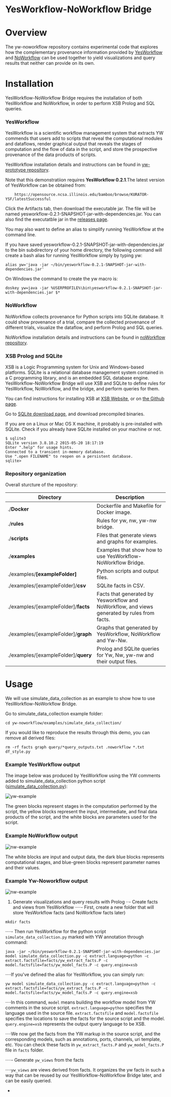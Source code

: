YesWorkflow-NoWorkflow Bridge
=============================
# Overview
The yw-noworkflow repository contains experimental code that explores how the complementary provenance 
information provided by [YesWorkflow](https://github.com/yesworkflow-org/yw-prototypes/tree/master) and [NoWorkflow](https://github.com/gems-uff/noworkflow) can be used together to yield visualizations and 
query results that neither can provide on its own.

# Installation
YesWorkflow-NoWorkflow Bridge requires the installation of both YesWorkflow and NoWorkflow, in order to perform XSB Prolog and SQL queries.

### YesWorkflow
YesWorkflow is a scientific workflow management system that extracts YW commends that users add to scripts that reveal the computational modules and dataflows, render graphical output that reveals the stages of computation and the flow of data in the script, and store the prospective provenance of the data products of scripts. 

YesWorkflow installation details and instructions can be found in [yw-prototype repository](https://github.com/yesworkflow-org/yw-prototypes).

Note that this demonstratiion requires **YesWorkflow 0.2.1**.The latest version of YesWorkflow can be obtained from:
```
    https://opensource.ncsa.illinois.edu/bamboo/browse/KURATOR-YSF/latestSuccessful
```
Click the Artifacts tab, then download the executable jar. The file will be named yesworkflow-0.2.1-SNAPSHOT-jar-with-dependencies.jar. You can also find the executatble jar in the [releases page](https://github.com/idaks/yw-noworkflow/releases).

You may also want to define an alias to simplify running YesWorkflow at the command line.

If you have saved yesworkflow-0.2.1-SNAPSHOT-jar-with-dependencies.jar to the bin subdirectory of your home directory, the following command will create a bash alias for running YesWorkflow simply by typing yw:
```
alias yw='java -jar ~/bin/yesworkflow-0.2.1-SNAPSHOT-jar-with-dependencies.jar'
```
On Windows the command to create the yw macro is:

```
doskey yw=java -jar %USERPROFILE%\bin\yesworkflow-0.2.1-SNAPSHOT-jar-with-dependencies.jar $*
```

### NoWorkflow
NoWorkflow collects provenance for Python scripts into SQLite database. It could show provenance of a trial, compare the collected provenance of different trials, visualize the dataflow, and perform Prolog and SQL queries.

NoWorkflow installation details and instructions can be found in [noWorkflow repository](https://github.com/gems-uff/noworkflow).

### XSB Prolog and SQLite
XSB is a Logic Programming system for Unix and Windows-based platforms. SQLite is a relational database management system contained in a C programming library, and is an embedded SQL database engine. YesWorkflow-NoWorkflow Bridge will use XSB and SQLite to define rules for YesWorkflow, NoWorkflow, and the bridge, and perform queries for them. 

You can find instructions for installing XSB at [XSB Website](http://xsb.sourceforge.net/), or on [the Github page](https://github.com/flavioc/XSB).

Go to [SQLite download page](http://www.sqlite.org/download.html), and download precompiled binaries.

If you are on a Linux or Mac OS X machine, it probably is pre-installed with SQLite. Check if you already have SQLite installed on your machine or not.
```
$ sqlite3
SQLite version 3.8.10.2 2015-05-20 18:17:19
Enter ".help" for usage hints.
Connected to a transient in-memory database.
Use ".open FILENAME" to reopen on a persistent database.
sqlite>
```

### Repository organization

Overall sturcture of the repository: 

Directory                                  | Description
-------------------------------------------|------------
./**Docker**                               | Dockerfile and Makefile for Docker image.
./**rules**                                | Rules for yw, nw, yw-nw bridge.
./**scripts**                              | Files that generate views and graphs for examples.
./**examples**                             | Examples that show how to use YesWorkflow-NoWorkflow Bridge.
./examples/**[exampleFolder]**             | Python scripts and output files.
./examples/[exampleFolder]/**csv**         | SQLite facts in CSV.
./examples/[exampleFolder]/**facts**       | Facts that generated by Yesworkflow and NoWorkflow, and views generated by rules from facts.
./examples/[exampleFolder]/**graph**       | Graphs that generated by YesWorkflow, NoWorkflow and Yw-Nw.
./examples/[exampleFolder]/**query**       | Prolog and SQLite queries for Yw, Nw, yw-nw and their output files.

# Usage

We will use simulate_data_collection as an example to show how to use YesWorkflow-NoWorkflow Bridge.

Go to simulate_data_collection example folder:
```
cd yw-noworkflow/examples/simulate_data_collection/
```

If you would like to reproduce the results through this demo, you can remove all derived files:

```
rm -rf facts graph query/*query_outputs.txt .noworkflow *.txt df_style.py
```

### Example YesWorkflow output

The image below was produced by YesWorkflow using the YW comments added to simulate_data_collection python script ([simulate_data_collection.py](https://github.com/yesworkflow-org/yw-noworkflow/blob/master/examples/simulate_data_collection/simulate_data_collection.py)):

![yw-example](https://github.com/idaks/yw-noworkflow/blob/master/examples/simulate_data_collection/graph/yw_combined_graph.png)

The green blocks represent stages in the computation performed by the script, the yellow blocks represent the input, intermediate, and final data products of the script, and the white blocks are parameters used for the script.

### Example NoWorkflow output

![nw-example](https://github.com/idaks/yw-noworkflow/blob/master/examples/simulate_data_collection/graph/nw_filtered_lineage_graph.png)

The white blocks are input and output data, the dark blue blocks represents computational stages, and blue-green blocks represent parameter names and their values.

### Example Yw-Noworkflow output

![nw-example](https://github.com/idaks/yw-noworkflow/blob/master/examples/simulate_data_collection/graph/yw_nw_retrospective_lineage.png)

1. Generate visualizations and query results with Prolog
⋅⋅- Create facts and views from YesWorkflow
⋅⋅⋅⋅- First, create a new folder that will store YesWorkflow facts (and NoWorkflow facts later)
```
mkdir facts
```
⋅⋅⋅⋅- Then run YesWorkflow for the python script `simulate_data_collection.py` marked with YW annotation through command:
```
java -jar ~/bin/yesworkflow-0.2.1-SNAPSHOT-jar-with-dependencies.jar model simulate_data_collection.py -c extract.language=python -c extract.factsfile=facts/yw_extract_facts.P -c model.factsfile=facts/yw_model_facts.P -c query.engine=xsb

```
⋅⋅⋅⋅If you've defined the alias for YesWorkflow, you can simply run:
```
yw model simulate_data_collection.py -c extract.language=python -c extract.factsfile=facts/yw_extract_facts.P -c model.factsfile=facts/yw_model_facts.P -c query.engine=xsb
```

⋅⋅⋅⋅In this command, `model` means building the workflow model from YW comments in the source script. `extract.language=python` specifies the language used in the source file. `extract.factsfile` and `model.factsfile` specifies the locations to save the facts for the source script and the model. `query.engine=xsb` represents the output query language to be XSB. 

⋅⋅⋅⋅We now get the facts from the YW markup in the source script, and the corresponding models, such as annotations, ports, channels, uri template, etc. You can check these facts in `yw_extract_facts.P` and `yw_model_facts.P` file in `facts` folder.

⋅⋅⋅⋅- Generate `yw_views` from  the facts

⋅⋅⋅⋅`yw_views` are views derived from facts. It organizes the yw facts in such a way that can be reused by our YesWorkflow-NoWorkflow Bridge later, and can be easily queried.

-